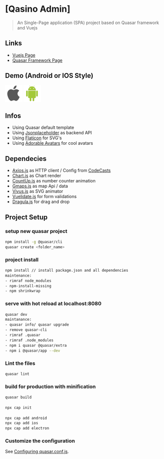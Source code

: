 # [Qasino Admin]

> An Single-Page application (SPA) project based on Quasar framework and Vuejs

## Links

* [Vuejs Page](https://vuejs.org/)
* [Quasar Framework Page](http://quasar-framework.org/)

## Demo (Android or IOS Style)

![https://](src\assets\misc\icon-ios.png)
![https://](src\assets\misc\icon-android.png)

## Infos

* Using Quasar default template
* Using [Jsonplaceholder](https://jsonplaceholder.typicode.com/) as backend API
* Using [Flaticon](http://www.flaticon.com) for SVG's
* Using [Adorable Avatars](http://avatars.adorable.io/) for cool avatars

## Dependecies

* [Axios.js](https://github.com/mzabriskie/axios) as HTTP client / Config from [CodeCasts](https://github.com/codecasts/spa-starter-kit/blob/develop/client/src/plugins/http/index.js)
* [Chart.js](http://www.chartjs.org) as Chart render
* [CountUp.js](https://inorganik.github.io/countUp.js/) as number counter animation
* [Gmaps.js](https://hpneo.github.io/gmaps/) as map Api / data
* [Vivus.js](https://maxwellito.github.io/vivus/) as SVG animator
* [Vuelidate.js](https://monterail.github.io/vuelidate/) for form validations
* [Dragula.js](https://github.com/bevacqua/dragula) for drag and drop

## Project Setup

### setup new quasar project

```bash
npm install -g @quasar/cli
quasar create <folder_name>
```

### project install

```bash
npm install // install package.json and all dependencies
maintenance:
- rimraf node_modules
- npm-install-missing
- npm shrinkwrap
```

### serve with hot reload at localhost:8080

```bash
quasar dev
maintanance:
- quasar info/ quasar upgrade
- remove quasar-cli
- rimraf .quasar
- rimraf .node_modules
- npm i quasar @quasar/extra
- npm i @quasar/app --dev
```

### Lint the files

```bash
quasar lint
```

### build for production with minification

```bash
quasar build

npx cap init

npx cap add android
npx cap add ios
npx cap add electron
```

### Customize the configuration

See [Configuring quasar.conf.js](https://quasar.dev/quasar-cli/quasar-conf-js).
